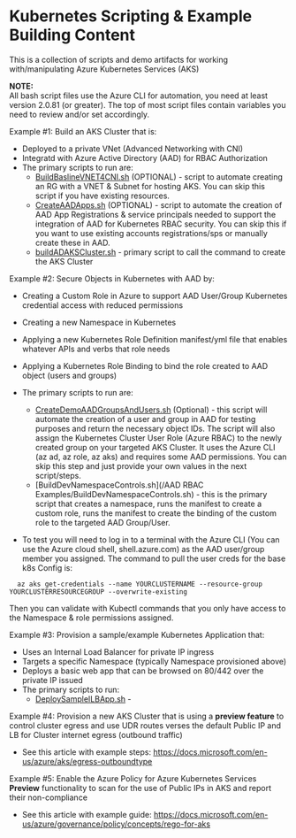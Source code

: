 # Kubernetes Scripting & Example Building Content

This is a collection of scripts and demo artifacts for working with/manipulating Azure Kubernetes Services (AKS)

**NOTE:**  
All bash script files use the Azure CLI for automation, you need at least version 2.0.81 (or greater).  The top of most script files contain variables you need to review and/or set accordingly.  

Example #1:  Build an AKS Cluster that is:
* Deployed to a private VNet (Advanced Networking with CNI) 
* Integratd with Azure Active Directory (AAD) for RBAC Authorization
* The primary scripts to run are:
    * [BuildBaslineVNET4CNI.sh](BuildBaslineVNET4CNI.sh) (OPTIONAL) - script to automate creating an RG with a VNET & Subnet for hosting AKS.  You can skip this script if you have existing resources.
    * [CreateAADApps.sh](CreateAADApps.sh) (OPTIONAL) - script to automate the creation of AAD App Registrations & service principals needed to support the integration of AAD for Kubernetes RBAC security.  You can skip this if you want to use existing accounts registrations/sps or manually create these in AAD.
    * [buildADAKSCluster.sh](buildADAKSCluster.sh) - primary script to call the command to create the AKS Cluster

Example #2: Secure Objects in Kubernetes with AAD by:
* Creating a Custom Role in Azure to support AAD User/Group Kubernetes credential access with reduced permissions
* Creating a new Namespace in Kubernetes
* Applying a new Kubernetes Role Definition manifest/yml file that enables whatever APIs and verbs that role needs 
* Applying a Kubernetes Role Binding to bind the role created to AAD object (users and groups)
* The primary scripts to run are:
    * [CreateDemoAADGroupsAndUsers.sh](CreateDemoAADGroupsAndUsers.sh) (Optional) - this script will automate the creation of a user and group in AAD for testing purposes and return the necessary object IDs. The script will also assign the Kubernetes Cluster User Role (Azure RBAC) to the newly created group on your targeted AKS Cluster.  It uses the Azure CLI (az ad, az role, az aks) and requires some AAD permissions.  You can skip this step and just provide your own values in the next script/steps.
    * [BuildDevNamespaceControls.sh](/AAD RBAC Examples/BuildDevNamespaceControls.sh) - this is the primary script that creates a namespace, runs the manifest to create a custom role, runs the manifest to create the binding of the custom role to the targeted AAD Group/User.  

* To test you will need to log in to a terminal with the Azure CLI (You can use the Azure cloud shell, shell.azure.com) as the AAD user/group member you assigned.  The command to pull the user creds for the base k8s Config is:
```
  az aks get-credentials --name YOURCLUSTERNAME --resource-group YOURCLUSTERRESOURCEGROUP --overwrite-existing
```
Then you can validate with Kubectl commands that you only have access to the Namespace & role permissions assigned.

Example #3: Provision a sample/example Kubernetes Application that:
* Uses an Internal Load Balancer for private IP ingress 
* Targets a specific Namespace (typically Namespace provisioned above)
* Deploys a basic web app that can be browsed on 80/442 over the private IP issued
* The primary scripts to run:
    * [DeploySampleILBApp.sh](DeploySampleILBApp.sh) -

Example #4: Provision a new AKS Cluster that is using a **preview feature**  to control cluster egress and use UDR routes verses the default Public IP and LB for Cluster internet egress (outbound traffic)
* See this article with example steps: https://docs.microsoft.com/en-us/azure/aks/egress-outboundtype

Example #5: Enable the Azure Policy for Azure Kubernetes Services **Preview** functionality to scan for the use of Public IPs in AKS and report their non-compliance 
* See this article with example guide: https://docs.microsoft.com/en-us/azure/governance/policy/concepts/rego-for-aks






